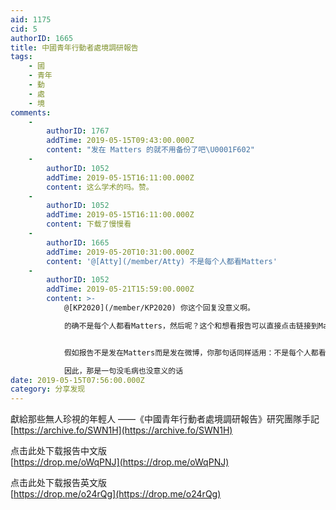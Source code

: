 ```yaml
---
aid: 1175
cid: 5
authorID: 1665
title: 中國青年行動者處境調研報告
tags:
    - 國
    - 青年
    - 動
    - 處
    - 境
comments:
    -
        authorID: 1767
        addTime: 2019-05-15T09:43:00.000Z
        content: "发在 Matters 的就不用备份了吧\U0001F602"
    -
        authorID: 1052
        addTime: 2019-05-15T16:11:00.000Z
        content: 这么学术的吗。赞。
    -
        authorID: 1052
        addTime: 2019-05-15T16:11:00.000Z
        content: 下载了慢慢看
    -
        authorID: 1665
        addTime: 2019-05-20T10:31:00.000Z
        content: '@[Atty](/member/Atty) 不是每个人都看Matters'
    -
        authorID: 1052
        addTime: 2019-05-21T15:59:00.000Z
        content: >-
            @[KP2020](/member/KP2020) 你这个回复没意义啊。  

            的确不是每个人都看Matters，然后呢？这个和想看报告可以直接点击链接到Matters对应页面上看有关系吗？(Matters又不是必须注册才能看，尽管被墙了，但2049一样被墙了，别人能看到这里，就能看Matters)


            假如报告不是发在Matters而是发在微博，你那句话同样适用：不是每个人都看微博。  

            因此，那是一句没毛病也没意义的话
date: 2019-05-15T07:56:00.000Z
category: 分享发现
---
```


獻給那些無人珍視的年輕人 ——《中國青年行動者處境調研報告》研究團隊手記  
[https://archive.fo/SWN1H](https://archive.fo/SWN1H)

点击此处下载报告中文版  
[https://drop.me/oWqPNJ](https://drop.me/oWqPNJ)

点击此处下载报告英文版  
[https://drop.me/o24rQg](https://drop.me/o24rQg)
